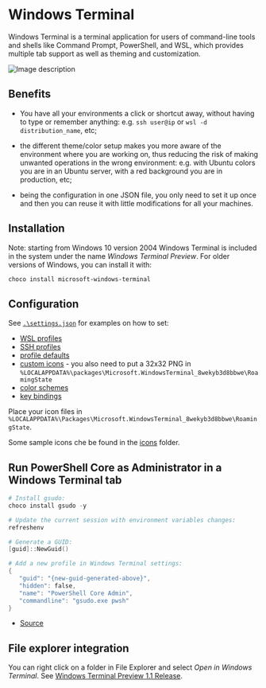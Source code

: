 # Windows Terminal

Windows Terminal is a terminal application for users of command-line tools and shells like Command Prompt, PowerShell, and WSL, which provides multiple tab support as well as theming and customization.

![Image description](https://raw.githubusercontent.com/lackovic/notes/master/Windows/Windows%20Terminal/img/windows-terminal-640.png)

## Benefits

- You have all your environments a click or shortcut away, without having to type or remember anything: e.g. `ssh user@ip` or `wsl -d distribution_name`, etc;

- the different theme/color setup makes you more aware of the environment where you are working on, thus reducing the risk of making unwanted operations in the wrong environment: e.g. with Ubuntu colors you are in an Ubuntu server, with a red background you are in production, etc;

- being the configuration in one JSON file, you only need to set it up once and then you can reuse it with little modifications for all your machines.

## Installation

Note: starting from Windows 10 version 2004 Windows Terminal is included in the system under the name _Windows Terminal Preview_. For older versions of Windows, you can install it with:

```powershell
choco install microsoft-windows-terminal
```

## Configuration

See [`.\settings.json`](settings.json) for examples on how to set:

- [WSL profiles](https://github.com/lackovic/notes/blob/0d0bbf06c573ac2a976b071d39ebb0e62198e3e5/Windows/Windows%20Terminal/settings.json#L58-L62)
- [SSH profiles](https://github.com/lackovic/notes/blob/0d0bbf06c573ac2a976b071d39ebb0e62198e3e5/Windows/Windows%20Terminal/settings.json#L50-L55)
- [profile defaults](https://github.com/lackovic/notes/blob/0d0bbf06c573ac2a976b071d39ebb0e62198e3e5/Windows/Windows%20Terminal/settings.json#L29-L30)
- [custom icons](https://github.com/lackovic/notes/blob/0d0bbf06c573ac2a976b071d39ebb0e62198e3e5/Windows/Windows%20Terminal/settings.json#L37) - you also need to put a 32x32 PNG in `%LOCALAPPDATA%\packages\Microsoft.WindowsTerminal_8wekyb3d8bbwe\RoamingState`
- [color schemes](https://github.com/lackovic/notes/blob/0d0bbf06c573ac2a976b071d39ebb0e62198e3e5/Windows/Windows%20Terminal/settings.json#L89-L178)
- [key bindings](https://github.com/lackovic/notes/blob/0d0bbf06c573ac2a976b071d39ebb0e62198e3e5/Windows/Windows%20Terminal/settings.json#L183-L205)

Place your icon files in `%LOCALAPPDATA%\Packages\Microsoft.WindowsTerminal_8wekyb3d8bbwe\RoamingState`.

Some sample icons che be found in the [icons](./icons/) folder.

## Run PowerShell Core as Administrator in a Windows Terminal tab

```powershell
# Install gsudo:
choco install gsudo -y

# Update the current session with environment variables changes:
refreshenv

# Generate a GUID:
[guid]::NewGuid()

# Add a new profile in Windows Terminal settings:
{
   "guid": "{new-guid-generated-above}",
   "hidden": false,
   "name": "PowerShell Core Admin",
   "commandline": "gsudo.exe pwsh"
}
```

- [Source](https://github.com/microsoft/terminal/issues/632#issuecomment-582782751)

## File explorer integration

You can right click on a folder in File Explorer and select _Open in Windows Terminal_. See [Windows Terminal Preview 1.1 Release](https://devblogs.microsoft.com/commandline/windows-terminal-preview-1-1-release/).
